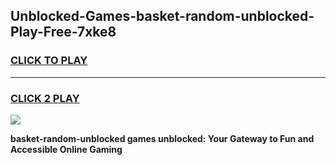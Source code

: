 
## Unblocked-Games-basket-random-unblocked-Play-Free-7xke8
<h3>
<a href="https://premium76.site?title=basket-random-unblocked&ref=23A">CLICK TO PLAY</a></h3>
<hr>

<h3>
<a href="https://premium76.site?title=basket-random-unblocked&ref=23A">CLICK 2 PLAY</a>
  
</h3>

<a href="https://premium76.site?title=basket-random-unblocked&ref=23A"><img src="https://clearcache.store/games.png"></a>


**basket-random-unblocked games unblocked: Your Gateway to Fun and Accessible Online Gaming**
